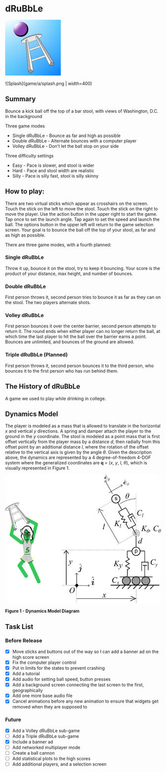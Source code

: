 # dRuBbLe

![Icon](game/a/icon.png)

![Splash](game/a/splash.png | width=400)

## Summary

Bounce a kick ball off the top of a bar stool, with views of Washington, D.C. in the background

Three game modes
* Single dRuBbLe - Bounce as far and high as possible
* Double dRuBbLe - Alternate bounces with a computer player
* Volley dRuBbLe - Don't let the ball stop on your side

Three difficulty settings
* Easy - Pace is slower, and stool is wider
* Hard - Pace and stool width are realistic
* Silly - Pace is silly fast, stool is silly skinny

## How to play:

There are two virtual sticks which appear as crosshairs on the screen. 
Touch the stick on the left to move the stool. 
Touch the stick on the right to move the player.
Use the action button in the upper right to start the game.
Tap once to set the launch angle.
Tap again to set the speed and launch the ball.
The options button in the upper left will return to the game selection screen.
Your goal is to bounce the ball off the top of your stool, as far and as high as possible. 

There are three game modes, with a fourth planned:
### Single dRuBbLe
Throw it up, bounce it on the stool, try to keep it bouncing. 
Your score is the product of your distance, max height, and number of bounces.

### Double dRuBbLe
First person throws it, second person tries to bounce it as far as they can on the stool.
The two players alternate shots.

### Volley dRuBbLe
First person bounces it over the center barrier, second person attempts to return it.
The round ends when either player can no longer return the ball, at which time the last player to hit the ball over the barrier earns a point.
Bounces are unlimited, and bounces of the ground are allowed.

### Triple dRuBbLe (Planned)
First person throws it, second person bounces it to the third person, who bounces it to the first person who has run behind them.

## The History of dRuBbLe
A game we used to play while drinking in college.

## Dynamics Model
The player is modeled as a mass that is allowed to translate in the horizontal *x* and vertical *y* directions. 
A spring and damper attach the player to the ground in the *y* coordinate.
The stool is modeled as a point mass that is first offset vertically from the player mass by a distance *d*, then radially from this offset point by an additional distance *l*, where the rotation of the offset relative to the vertical axis is given by the angle $\theta$.
Given the description above, the dynamics are represented by a 4 degree-of-freedom 4-DOF system where the generalized coordinates are **q** = (*x*, *y*, *l*, *$\theta$*), which is visually represented in Figure 1.

![Dynamics Model Diagram](extra_data/figs/diagram.png)

**Figure 1 - Dynamics Model Diagram**



## Task List 
### Before Release
- [x] Move sticks and buttons out of the way so I can add a banner ad on the high score screen
- [x] Fix the computer player control
- [x] Put in limits for the states to prevent crashing
- [x] Add a tutorial
- [x] Add audio for setting ball speed, button presses
- [x] Add a background screen connecting the last screen to the first, geographically
- [x] Add one more base audio file
- [x] Cancel animations before any new animation to ensure that widgets get removed when they are supposed to

### Future
- [x] Add a Volley dRuBbLe sub-game
- [ ] Add a Triple dRuBbLe sub-game
- [x] Include a banner ad
- [ ] Add networked multiplayer mode
- [ ] Create a ball cannon
- [ ] Add statistical plots to the high scores
- [ ] Add additional players, and a selection screen